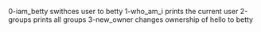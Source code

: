 0-iam_betty swithces user to betty
1-who_am_i prints the current user
2-groups prints all groups
3-new_owner changes ownership of hello to betty

